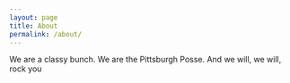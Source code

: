 ```yaml
---
layout: page
title: About
permalink: /about/
---
```

We are a classy bunch.
We are the Pittsburgh Posse. And we will, we will, rock you
